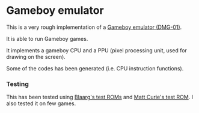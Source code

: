 # Gameboy emulator

This is a very rough implementation of a [Gameboy emulator (DMG-01)](https://en.wikipedia.org/wiki/Game_Boy).

It is able to run Gameboy games. 

It implements a gameboy CPU and a PPU (pixel processing unit, used for drawing on the screen).

Some of the codes has been generated (i.e. CPU instruction functions).

### Testing
This has been tested using [Blaarg's test ROMs](https://gbdev.gg8.se/files/roms/blargg-gb-tests/) and [Matt Curie's test ROM](https://github.com/mattcurrie/dmg-acid2). 
I also tested it on few games.
